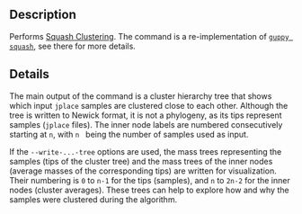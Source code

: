 ## Description

Performs [Squash Clustering](http://journals.plos.org/plosone/article?id=10.1371/journal.pone.0056859). The command is a re-implementation of [`guppy squash`](http://matsen.github.io/pplacer/generated_rst/guppy_squash.html), see there for more details.

## Details

The main output of the command is a cluster hierarchy tree that shows which input `jplace` samples are clustered close to each other. Although the tree is written to Newick format, it is not a phylogeny, as its tips represent samples (`jplace` files). The inner node labels are numbered consecutively starting at `n`, with `n ` being the number of samples used as input.

If the `--write-...-tree` options are used, the mass trees representing the samples (tips of the cluster tree) and the mass trees of the inner nodes (average masses of the corresponding tips) are written for visualization. Their numbering is `0` to `n-1` for the tips (samples), and `n` to `2n-2` for the inner nodes (cluster averages). These trees can help to explore how and why the samples were clustered during the algorithm.

<!--
## Citation

When using this method, please do not forget to cite

> Matsen FA, Evans SN (2013),
> **"Edge Principal Components and Squash Clustering: Using the Special Structure of Phylogenetic Placement Data for Sample Comparison."**,
> *PLOS ONE 8(3): e56859*, doi:[10.1371/journal.pone.0056859](http://journals.plos.org/plosone/article?id=10.1371/journal.pone.0056859)
-->
